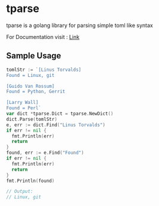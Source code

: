 # tparse
tparse is a golang library for parsing simple toml like syntax

For Documentation visit : [Link](https://godoc.org/github.com/shivam07a/tparse)

## Sample Usage
```go
tomlStr := `[Linus Torvalds]
Found = Linux, git

[Guido Van Rossum]
Found = Python, Gerrit

[Larry Wall]
Found = Perl`
var dict *tparse.Dict = tparse.NewDict()
dict.Parse(tomlStr)
e, err := dict.Find("Linus Torvalds")
if err != nil {
  fmt.Println(err)
  return
}
found, err := e.Find("Found")
if err != nil {
  fmt.Println(err)
  return
}
fmt.Println(found)

// Output:
// Linux, git
```
